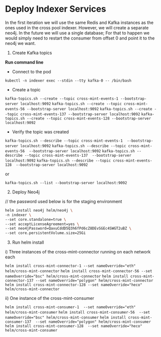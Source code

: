 # Deploy Indexer Services

In the first iteration we will use the same Redis and Kafka instances as the ones used in the cross pool indexer. However, we will create a separate neo4j. In the future we will use a single database; For that to happen we would simply need to restart the consumer from offset 0 and point it to the neo4j we want.

1. Create Kafka topics

**Run command line**

- Connect to the pod

`kubectl -n indexer exec --stdin --tty kafka-0 -- /bin/bash`

- Create a topic

`kafka-topics.sh --create --topic cross-mint-events-1 --bootstrap-server localhost:9092`
`kafka-topics.sh --create --topic cross-mint-events-56 --bootstrap-server localhost:9092`
`kafka-topics.sh --create --topic cross-mint-events-137 --bootstrap-server localhost:9092`
`kafka-topics.sh --create --topic cross-mint-events-128 --bootstrap-server localhost:9092`

- Verify the topic was created

`kafka-topics.sh --describe --topic cross-mint-events-1  --bootstrap-server localhost:9092`
`kafka-topics.sh --describe --topic cross-mint-events-56  --bootstrap-server localhost:9092`
`kafka-topics.sh --describe --topic cross-mint-events-137  --bootstrap-server localhost:9092`
`kafka-topics.sh --describe --topic cross-mint-events-128  --bootstrap-server localhost:9092`

or

`kafka-topics.sh --list --bootstrap-server localhost:9092`

2. Deploy Neo4j

// the password used below is for the staging environment

```bash
helm install neo4j helm/neo4j \
-n indexer \
--set core.standalone=true \
--set acceptLicenseAgreement=yes \
--set neo4jPassword=QaxuCddD5Q3h6fPd6cZ8DEvSGEc4SWGT2uBZ \
--set core.persistentVolume.size=25Gi
```

3. Run helm install

i) Three instances of the cross-mint-connector running on each network each

`helm install cross-mint-connector-1 --set nameOverride="eth" helm/cross-mint-connector`
`helm install cross-mint-connector-56 --set nameOverride="bsc" helm/cross-mint-connector`
`helm install cross-mint-connector-137 --set nameOverride="polygon" helm/cross-mint-connector`
`helm install cross-mint-connector-128 --set nameOverride="heco" helm/cross-mint-connector`

ii) One instance of the cross-mint-consumer

`helm install cross-mint-consumer-1  --set nameOverride="eth" helm/cross-mint-consumer`
`helm install cross-mint-consumer-56  --set nameOverride="bsc" helm/cross-mint-consumer`
`helm install cross-mint-consumer-137  --set nameOverride="polygon" helm/cross-mint-consumer`
`helm install cross-mint-consumer-128  --set nameOverride="heco" helm/cross-mint-consumer`
